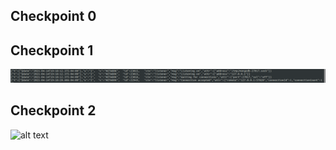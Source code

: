 ## Checkpoint 0


## Checkpoint 1
![alt text](https://github.com/niclee500/oss-repo-template/blob/master/labs/lab-09/Selection_001.png)

## Checkpoint 2

![alt text](https://github.com/niclee500/oss-repo-template/blob/master/labs/lab-09/Selection_002.ng)
